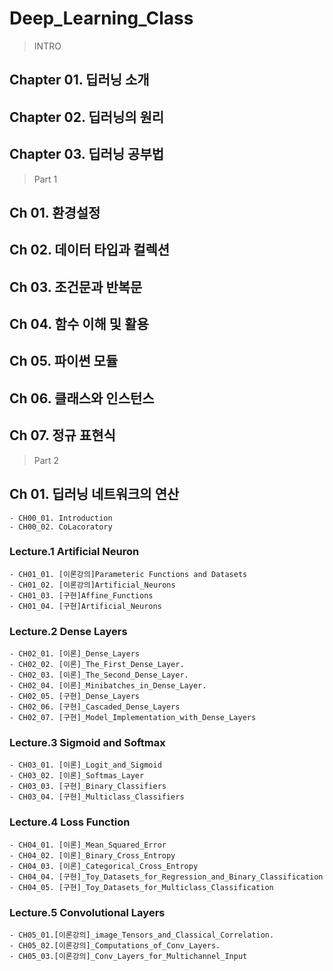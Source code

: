 # Deep_Learning_Class
>INTRO
## Chapter 01. 딥러닝 소개	
## Chapter 02. 딥러닝의 원리	
## Chapter 03. 딥러닝 공부법
>Part 1
## Ch 01. 환경설정
## Ch 02. 데이터 타입과 컬렉션
## Ch 03. 조건문과 반복문
## Ch 04. 함수 이해 및 활용
## Ch 05. 파이썬 모듈
## Ch 06. 클래스와 인스턴스
## Ch 07. 정규 표현식
>Part 2
## Ch 01. 딥러닝 네트워크의 연산
	- CH00_01. Introduction
	- CH00_02. CoLacoratory
### Lecture.1 Artificial Neuron
	- CH01_01. [이론강의]Parameteric Functions and Datasets
	- CH01_02. [이론강의]Artificial_Neurons
	- CH01_03. [구현]Affine_Functions
	- CH01_04. [구현]Artificial_Neurons
### Lecture.2 Dense Layers
	- CH02_01. [이론]_Dense_Layers
	- CH02_02. [이론]_The_First_Dense_Layer.
	- CH02_03. [이론]_The_Second_Dense_Layer.
	- CH02_04. [이론]_Minibatches_in_Dense_Layer.
	- CH02_05. [구현]_Dense_Layers
	- CH02_06. [구현]_Cascaded_Dense_Layers
	- CH02_07. [구현]_Model_Implementation_with_Dense_Layers
### Lecture.3 Sigmoid and Softmax
	- CH03_01. [이론]_Logit_and_Sigmoid
	- CH03_02. [이론]_Softmas_Layer
	- CH03_03. [구현]_Binary_Classifiers
	- CH03_04. [구현]_Multiclass_Classifiers
### Lecture.4 Loss Function
	- CH04_01. [이론]_Mean_Squared_Error
	- CH04_02. [이론]_Binary_Cross_Entropy
	- CH04_03. [이론]_Categorical_Cross_Entropy
	- CH04_04. [구현]_Toy_Datasets_for_Regression_and_Binary_Classification
	- CH04_05. [구현]_Toy_Datasets_for_Multiclass_Classification
### Lecture.5 Convolutional Layers
	- CH05_01.[이론강의]_image_Tensors_and_Classical_Correlation.
	- CH05_02.[이론강의]_Computations_of_Conv_Layers.
	- CH05_03.[이론강의]_Conv_Layers_for_Multichannel_Input
  
  
  
  
  
  
  
  
  
  
  
  
  
  
  
  
  
  
  
  
  
  
  
  
  
